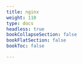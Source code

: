 ```yaml
---
title: nginx
weight: 110
type: docs
headless: true
bookCollapseSection: false
bookFlatSection: false
bookToc: false

---
```


